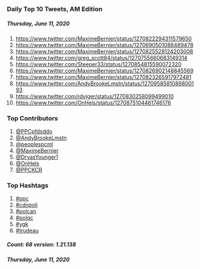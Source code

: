 ### Daily Top 10 Tweets, AM Edition
##### Thursday, June 11, 2020
 1) https://www.twitter.com/MaximeBernier/status/1270822294311579650
 2) https://www.twitter.com/MaximeBernier/status/1270690501088489478
 3) https://www.twitter.com/MaximeBernier/status/1270825528124203008
 4) https://www.twitter.com/greg_scott84/status/1270755660683149314
 5) https://www.twitter.com/Steeper33/status/1270854815590072320
 6) https://www.twitter.com/MaximeBernier/status/1270826902148845569
 7) https://www.twitter.com/MaximeBernier/status/1270823265917972481
 8) https://www.twitter.com/AndyBrookeLmstn/status/1270958581089800193
 9) https://www.twitter.com/rdviger/status/1270830258099499010
10) https://www.twitter.com/OnHels/status/1270875104461746176

### Top Contributors
  1) [@PPCpfdsddo](https://www.twitter.com/PPCpfdsddo)
  2) [@AndyBrookeLmstn](https://www.twitter.com/AndyBrookeLmstn)
  3) [@peoplespcml](https://www.twitter.com/peoplespcml)
  4) [@MaximeBernier](https://www.twitter.com/MaximeBernier)
  5) [@DryasYounger1](https://www.twitter.com/DryasYounger1)
  6) [@OnHels](https://www.twitter.com/OnHels)
  7) [@PPCKCR](https://www.twitter.com/PPCKCR)


### Top Hashtags

  1) [#ppc](https://www.twitter.com/hashtag/ppc)
  2) [#cdnpoli](https://www.twitter.com/hashtag/cdnpoli)
  3) [#polcan](https://www.twitter.com/hashtag/polcan)
  4) [#polqc](https://www.twitter.com/hashtag/polqc)
  5) [#ygk](https://www.twitter.com/hashtag/ygk)
  6) [#trudeau](https://www.twitter.com/hashtag/trudeau)

##### Count: 68	version: 1.21.138
##### Thursday, June 11, 2020

